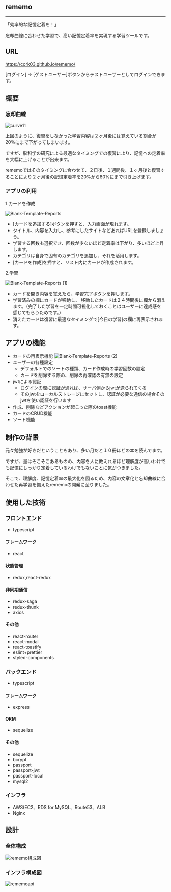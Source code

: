 ## rememo

---
「効率的な記憶定着を！」

忘却曲線に合わせた学習で、高い記憶定着率を実現する学習ツールです。

## URL
https://cork03.github.io/rememo/

[ログイン] -> [ゲストユーザー]ボタンからテストユーザーとしてログインできます。

## 概要

### 忘却曲線

![curve11](https://user-images.githubusercontent.com/64002008/104857520-687fc780-595c-11eb-8927-42c43b64fade.jpg)

上図のように、復習をしなかった学習内容は２ヶ月後には覚えている割合が20%にまで下がってしまいます。

ですが、脳科学の研究による最適なタイミングでの復習により、記憶への定着率を大幅に上げることが出来ます。

rememoではそのタイミングに合わせて、２日後、１週間後、１ヶ月後と復習することにより２ヶ月後の記憶定着率を20%から80%にまで引き上げます。

### アプリの利用

1.カードを作成

![Blank-Template-Reports](https://user-images.githubusercontent.com/64002008/104951378-bac8f300-5a05-11eb-98a8-022f57d716c0.jpg)

- [カードを追加する]ボタンを押すと、入力画面が現れます。
- タイトル、内容を入力し、参考にしたサイトなどあればURLを登録しましょう。
- 学習する回数も選択でき、回数が少ないほど定着率は下がり、多いほど上昇します。
- カテゴリは自身で固有のカテゴリを追加し、それを活用します。
- [カードを作成]を押すと、リスト内にカードが作成されます。

2.学習

![Blank-Template-Reports (1)](https://user-images.githubusercontent.com/64002008/104961098-ffaa5500-5a18-11eb-9c35-a611eeabc386.jpg)


- カードを開き内容を覚えたら、学習完了ボタンを押します。
- 学習済みの欄にカードが移動し、 移動したカードは２４時間後に欄から消えます。（完了した学習を一定時間可視化しておくことはユーザーに達成感を感じてもらうためです。）
- 消えたカードは復習に最適なタイミングで[今日の学習]の欄に再表示されます。

## アプリの機能

- カードの再表示機能
![Blank-Template-Reports (2)](https://user-images.githubusercontent.com/64002008/105077074-51adb200-5acf-11eb-89d1-a8f0c04bd4a3.jpg)
- ユーザーの各種設定
  - デフォルトでのソートの種類、カード作成時の学習回数の設定
  - カードを削除する際の、削除の再確認の有無の設定
- jwtによる認証
  - ログインの際に認証が通れば、サーバ側からjwtが送られてくる
  - そのjwtをローカルストレージにセットし、認証が必要な通信の場合そのjwtを使い認証を行います
- 作成、削除などアクションが起こった際のtoast機能
- カードのCRUD機能
- ソート機能
   

## 制作の背景
元々勉強が好きだということもあり、多い月だと１０冊ほどの本を読んでます。

ですが、量はそこそこあるものの、内容を人に教えれるほど理解度が高いわけでも記憶にしっかり定着しているわけでもないことに気がつきました。

そこで、理解度、記憶定着率の最大化を図るため、内容の文章化と忘却曲線に合わせた再学習を備えたrememoの開発に至りました。

## 使用した技術

### フロントエンド
- typescript
#### フレームワーク
- react

#### 状態管理
- redux,react-redux
#### 非同期通信
- redux-saga 
- redux-thunk
- axios

#### その他
- react-router
- react-modal
- react-toastify
- eslint+prettier
- styled-components

### バックエンド
- typescript
#### フレームワーク
- express
#### ORM
- sequelize
#### その他
- sequelize
- bcrypt
- passport
- passport-jwt
- passport-local
- mysql2


### インフラ

- AWS(EC2、RDS for MySQL、Route53、ALB
- Nginx

## 設計

### 全体構成

![rememo構成図](https://user-images.githubusercontent.com/64002008/104777928-df338e00-57bf-11eb-9f1b-06078b1c7979.png)

### インフラ構成図

![rememoapi](https://user-images.githubusercontent.com/64002008/104776738-e0fc5200-57bd-11eb-9c32-e73d573be076.png)
